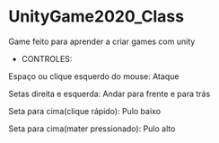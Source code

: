 # UnityGame2020_Class
 Game feito para aprender a criar games com unity
 
 * CONTROLES:
 
 Espaço ou clique esquerdo do mouse: Ataque
 
 Setas direita e esquerda: Andar para frente e para trás
 
 Seta para cima(clique rápido): Pulo baixo
 
 Seta para cima(mater pressionado): Pulo alto
 
